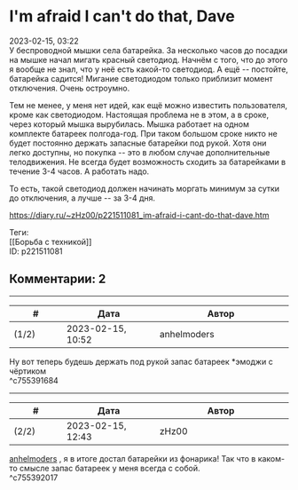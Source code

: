 I'm afraid I can't do that, Dave
================================

  
2023-02-15, 03:22  
 У беспроводной мышки села батарейка. За несколько часов до посадки на мышке начал мигать красный светодиод. Начнём с того, что до этого я вообще не знал, что у неё есть какой-то светодиод. А ещё -- постойте, батарейка садится! Мигание светодиодом только приблизит момент отключения. Очень остроумно.   
   
 Тем не менее, у меня нет идей, как ещё можно известить пользователя, кроме как светодиодом. Настоящая проблема не в этом, а в сроке, через который мышка вырубилась. Мышка работает на одном комплекте батареек полгода-год. При таком большом сроке никто не будет постоянно держать запасные батарейки под рукой. Хотя они легко доступны, но покупка -- это в любом случае дополнительные телодвижения. Не всегда будет возможность сходить за батарейками в течение 3-4 часов. А работать надо.   
   
 То есть, такой светодиод должен начинать моргать минимум за сутки до отключения, а лучше -- за 3-4 дня.   
  
<https://diary.ru/~zHz00/p221511081_im-afraid-i-cant-do-that-dave.htm>  
  
Теги:  
[[Борьба с техникой]]  
ID: p221511081  


Комментарии: 2
--------------

  


---



|         #         |              Дата              |                     Автор                     |           ID           |
| --- | --- | --- | --- |
| (1/2) | 2023-02-15, 10:52 | anhelmoders | c755391684 |

  
 Ну вот теперь будешь держать под рукой запас батареек \*эмоджи с чёртиком   
 ^c755391684

---



|         #         |              Дата              |                     Автор                     |           ID           |
| --- | --- | --- | --- |
| (2/2) | 2023-02-15, 12:43 | zHz00 | c755392017 |

  
  [anhelmoders](https://anhelmoders.diary.ru "No plans. Only wonders.")  , я в итоге достал батарейки из фонарика! Так что в каком-то смысле запас батареек у меня всегда с собой.   
 ^c755392017